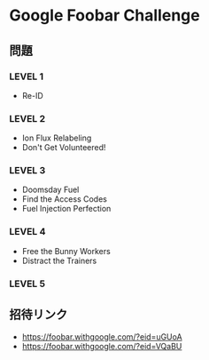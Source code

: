 # Google Foobar Challenge

## 問題

### LEVEL 1

* Re-ID

### LEVEL 2

* Ion Flux Relabeling
* Don't Get Volunteered!

### LEVEL 3

* Doomsday Fuel
* Find the Access Codes
* Fuel Injection Perfection

### LEVEL 4

* Free the Bunny Workers
* Distract the Trainers

### LEVEL 5

## 招待リンク

* <https://foobar.withgoogle.com/?eid=uGUoA>
* <https://foobar.withgoogle.com/?eid=VQaBU>
